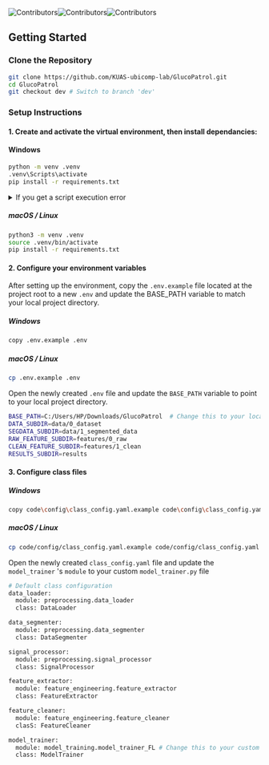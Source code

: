 ![Contributors](https://img.shields.io/badge/contributor-Thilini-green)![Contributors](https://img.shields.io/badge/contributor-Andrew-orange)![Contributors](https://img.shields.io/badge/contributor-Luna-blue)


## Getting Started

### Clone the Repository

```bash
git clone https://github.com/KUAS-ubicomp-lab/GlucoPatrol.git
cd GlucoPatrol
git checkout dev # Switch to branch 'dev'
```

### Setup Instructions


#### 1. Create and activate the virtual environment, then install dependancies:

#### Windows

```bash
python -m venv .venv
.venv\Scripts\activate
pip install -r requirements.txt
```

<details>
<summary> If you get a script execution error</summary>

Run:

```powershell
Set-ExecutionPolicy -ExecutionPolicy RemoteSigned -Scope CurrentUser
```
After that, restart the terminal and try activating the environment again.

</details>

##### macOS / Linux

```bash
python3 -m venv .venv
source .venv/bin/activate
pip install -r requirements.txt
```

#### 2. Configure your environment variables

After setting up the environment, copy the `.env.example` file located at the project root to a new `.env` and update the BASE_PATH variable to match your local project directory.

##### Windows

```bash
copy .env.example .env
```
##### macOS / Linux

```bash
cp .env.example .env
```
Open the newly created `.env` file and update the `BASE_PATH` variable to point to your local project directory.

```bash
BASE_PATH=C:/Users/HP/Downloads/GlucoPatrol  # Change this to your local path
DATA_SUBDIR=data/0_dataset
SEGDATA_SUBDIR=data/1_segmented_data
RAW_FEATURE_SUBDIR=features/0_raw
CLEAN_FEATURE_SUBDIR=features/1_clean
RESULTS_SUBDIR=results
```

#### 3. Configure class files

##### Windows

```bash
copy code\config\class_config.yaml.example code\config\class_config.yaml 
```
##### macOS / Linux

```bash
cp code/config/class_config.yaml.example code/config/class_config.yaml 
```
Open the newly created `class_config.yaml` file and update the `model_trainer` 's `module` to your custom  `model_trainer.py` file
```bash
# Default class configuration
data_loader:
  module: preprocessing.data_loader 
  class: DataLoader

data_segmenter:
  module: preprocessing.data_segmenter
  class: DataSegmenter

signal_processor:
  module: preprocessing.signal_processor
  class: SignalProcessor

feature_extractor:
  module: feature_engineering.feature_extractor
  class: FeatureExtractor

feature_cleaner:
  module: feature_engineering.feature_cleaner
  clasS: FeatureCleaner

model_trainer:
  module: model_training.model_trainer_FL # Change this to your custom model_trainer.py file
  class: ModelTrainer
```




